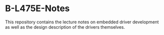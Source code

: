 # B-L475E-Notes
This repository contains the lecture notes on embedded driver development as well as the design description of the drivers themselves.
